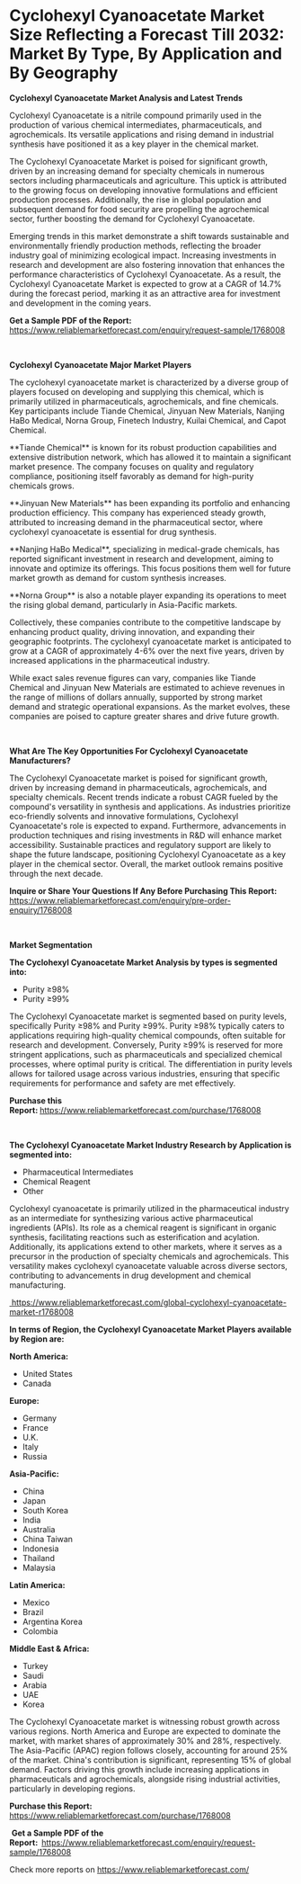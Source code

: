 <p><h1>Cyclohexyl Cyanoacetate Market Size Reflecting a Forecast Till 2032: Market By Type, By Application and By Geography</h1></p><p><strong>Cyclohexyl Cyanoacetate Market Analysis and Latest Trends</strong></p>
<p><p>Cyclohexyl Cyanoacetate is a nitrile compound primarily used in the production of various chemical intermediates, pharmaceuticals, and agrochemicals. Its versatile applications and rising demand in industrial synthesis have positioned it as a key player in the chemical market.</p><p>The Cyclohexyl Cyanoacetate Market is poised for significant growth, driven by an increasing demand for specialty chemicals in numerous sectors including pharmaceuticals and agriculture. This uptick is attributed to the growing focus on developing innovative formulations and efficient production processes. Additionally, the rise in global population and subsequent demand for food security are propelling the agrochemical sector, further boosting the demand for Cyclohexyl Cyanoacetate.</p><p>Emerging trends in this market demonstrate a shift towards sustainable and environmentally friendly production methods, reflecting the broader industry goal of minimizing ecological impact. Increasing investments in research and development are also fostering innovation that enhances the performance characteristics of Cyclohexyl Cyanoacetate. As a result, the Cyclohexyl Cyanoacetate Market is expected to grow at a CAGR of 14.7% during the forecast period, marking it as an attractive area for investment and development in the coming years.</p></p>
<p><strong>Get a Sample PDF of the Report:&nbsp;</strong> <a href="https://www.reliablemarketforecast.com/enquiry/request-sample/1768008?utm_campaign=3225&utm_medium=2&utm_source=Github&utm_content=ia&utm_term=03042025&utm_id=cyclohexyl-cyanoacetate">https://www.reliablemarketforecast.com/enquiry/request-sample/1768008</a></p>
<p>&nbsp;</p>
<p><strong>Cyclohexyl Cyanoacetate Major Market Players</strong></p>
<p><p>The cyclohexyl cyanoacetate market is characterized by a diverse group of players focused on developing and supplying this chemical, which is primarily utilized in pharmaceuticals, agrochemicals, and fine chemicals. Key participants include Tiande Chemical, Jinyuan New Materials, Nanjing HaBo Medical, Norna Group, Finetech Industry, Kuilai Chemical, and Capot Chemical.</p><p>**Tiande Chemical** is known for its robust production capabilities and extensive distribution network, which has allowed it to maintain a significant market presence. The company focuses on quality and regulatory compliance, positioning itself favorably as demand for high-purity chemicals grows. </p><p>**Jinyuan New Materials** has been expanding its portfolio and enhancing production efficiency. This company has experienced steady growth, attributed to increasing demand in the pharmaceutical sector, where cyclohexyl cyanoacetate is essential for drug synthesis. </p><p>**Nanjing HaBo Medical**, specializing in medical-grade chemicals, has reported significant investment in research and development, aiming to innovate and optimize its offerings. This focus positions them well for future market growth as demand for custom synthesis increases.</p><p>**Norna Group** is also a notable player expanding its operations to meet the rising global demand, particularly in Asia-Pacific markets. </p><p>Collectively, these companies contribute to the competitive landscape by enhancing product quality, driving innovation, and expanding their geographic footprints. The cyclohexyl cyanoacetate market is anticipated to grow at a CAGR of approximately 4-6% over the next five years, driven by increased applications in the pharmaceutical industry.</p><p>While exact sales revenue figures can vary, companies like Tiande Chemical and Jinyuan New Materials are estimated to achieve revenues in the range of millions of dollars annually, supported by strong market demand and strategic operational expansions. As the market evolves, these companies are poised to capture greater shares and drive future growth.</p></p>
<p>&nbsp;</p>
<p><strong>What Are The Key Opportunities For Cyclohexyl Cyanoacetate Manufacturers?</strong></p>
<p><p>The Cyclohexyl Cyanoacetate market is poised for significant growth, driven by increasing demand in pharmaceuticals, agrochemicals, and specialty chemicals. Recent trends indicate a robust CAGR fueled by the compound's versatility in synthesis and applications. As industries prioritize eco-friendly solvents and innovative formulations, Cyclohexyl Cyanoacetate's role is expected to expand. Furthermore, advancements in production techniques and rising investments in R&D will enhance market accessibility. Sustainable practices and regulatory support are likely to shape the future landscape, positioning Cyclohexyl Cyanoacetate as a key player in the chemical sector. Overall, the market outlook remains positive through the next decade.</p></p>
<p><strong>Inquire or Share Your Questions If Any Before Purchasing This Report:</strong> <a href="https://www.reliablemarketforecast.com/enquiry/pre-order-enquiry/1768008?utm_campaign=3225&utm_medium=2&utm_source=Github&utm_content=ia&utm_term=03042025&utm_id=cyclohexyl-cyanoacetate">https://www.reliablemarketforecast.com/enquiry/pre-order-enquiry/1768008</a></p>
<p>&nbsp;</p>
<p><strong>Market Segmentation</strong></p>
<p><strong>The Cyclohexyl Cyanoacetate Market Analysis by types is segmented into:</strong></p>
<p><ul><li>Purity ≥98%</li><li>Purity ≥99%</li></ul></p>
<p><p>The Cyclohexyl Cyanoacetate market is segmented based on purity levels, specifically Purity ≥98% and Purity ≥99%. Purity ≥98% typically caters to applications requiring high-quality chemical compounds, often suitable for research and development. Conversely, Purity ≥99% is reserved for more stringent applications, such as pharmaceuticals and specialized chemical processes, where optimal purity is critical. The differentiation in purity levels allows for tailored usage across various industries, ensuring that specific requirements for performance and safety are met effectively.</p></p>
<p><strong>Purchase this Report:&nbsp;</strong><a href="https://www.reliablemarketforecast.com/purchase/1768008?utm_campaign=3225&utm_medium=2&utm_source=Github&utm_content=ia&utm_term=03042025&utm_id=cyclohexyl-cyanoacetate">https://www.reliablemarketforecast.com/purchase/1768008</a></p>
<p>&nbsp;</p>
<p><strong>The Cyclohexyl Cyanoacetate Market Industry Research by Application is segmented into:</strong></p>
<p><ul><li>Pharmaceutical Intermediates</li><li>Chemical Reagent</li><li>Other</li></ul></p>
<p><p>Cyclohexyl cyanoacetate is primarily utilized in the pharmaceutical industry as an intermediate for synthesizing various active pharmaceutical ingredients (APIs). Its role as a chemical reagent is significant in organic synthesis, facilitating reactions such as esterification and acylation. Additionally, its applications extend to other markets, where it serves as a precursor in the production of specialty chemicals and agrochemicals. This versatility makes cyclohexyl cyanoacetate valuable across diverse sectors, contributing to advancements in drug development and chemical manufacturing.</p></p>
<p><a href="https://www.reliablemarketforecast.com/global-cyclohexyl-cyanoacetate-market-r1768008?utm_campaign=3225&utm_medium=2&utm_source=Github&utm_content=ia&utm_term=03042025&utm_id=cyclohexyl-cyanoacetate">&nbsp;https://www.reliablemarketforecast.com/global-cyclohexyl-cyanoacetate-market-r1768008</a></p>
<p><strong>In terms of Region, the Cyclohexyl Cyanoacetate Market Players available by Region are:</strong></p>
<p>
    <p> <strong> North America: </strong>
        <ul>
            <li>United States</li>
            <li>Canada</li>
        </ul>
        </p> 
    <p> <strong> Europe: </strong>
        <ul>
            <li>Germany</li>
            <li>France</li>
            <li>U.K.</li>
            <li>Italy</li>
            <li>Russia</li>
        </ul>
        </p> 
    <p> <strong> Asia-Pacific: </strong>
        <ul>
            <li>China</li>
            <li>Japan</li>
            <li>South Korea</li>
            <li>India</li>
            <li>Australia</li>
            <li>China Taiwan</li>
            <li>Indonesia</li>
            <li>Thailand</li>
            <li>Malaysia</li>
        </ul>
        </p> 
    <p> <strong> Latin America: </strong>
        <ul>
            <li>Mexico</li>
            <li>Brazil</li>
            <li>Argentina Korea</li>
            <li>Colombia</li>
        </ul>
        </p> 
    <p> <strong> Middle East & Africa: </strong>
        <ul>
            <li>Turkey</li>
            <li>Saudi</li>
            <li>Arabia</li>
            <li>UAE</li>
            <li>Korea</li>
        </ul>
    </p>
    </p>
<p><p>The Cyclohexyl Cyanoacetate market is witnessing robust growth across various regions. North America and Europe are expected to dominate the market, with market shares of approximately 30% and 28%, respectively. The Asia-Pacific (APAC) region follows closely, accounting for around 25% of the market. China's contribution is significant, representing 15% of global demand. Factors driving this growth include increasing applications in pharmaceuticals and agrochemicals, alongside rising industrial activities, particularly in developing regions.</p></p>
<p><strong>Purchase this Report: </strong><a href="https://www.reliablemarketforecast.com/purchase/1768008?utm_campaign=3225&utm_medium=2&utm_source=Github&utm_content=ia&utm_term=03042025&utm_id=cyclohexyl-cyanoacetate">https://www.reliablemarketforecast.com/purchase/1768008</a></p>
<p>&nbsp;<strong>Get a Sample PDF of the Report:&nbsp;&nbsp;</strong><a href="https://www.reliablemarketforecast.com/enquiry/request-sample/1768008?utm_campaign=3225&utm_medium=2&utm_source=Github&utm_content=ia&utm_term=03042025&utm_id=cyclohexyl-cyanoacetate">https://www.reliablemarketforecast.com/enquiry/request-sample/1768008</a></p>
<p><strong></strong></p>
<p>Check more reports on <a href="https://www.reliablemarketforecast.com/?utm_campaign=3225&utm_medium=2&utm_source=Github&utm_content=ia&utm_term=03042025&utm_id=cyclohexyl-cyanoacetate">https://www.reliablemarketforecast.com/</a></p>